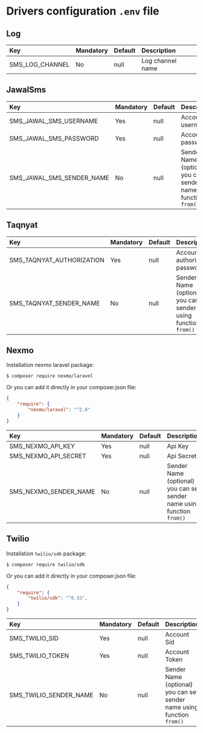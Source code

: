 # Drivers configuration ```.env``` file

## Log
|Key|Mandatory|Default|Description
|:------------------ | :---------- |  :------ | :------------- |
|SMS_LOG_CHANNEL|No|null| Log channel name

## JawalSms
|Key|Mandatory|Default|Description
|:------------------ | :---------- |  :------ | :------------- |
|SMS_JAWAL_SMS_USERNAME|Yes|null| Account username
|SMS_JAWAL_SMS_PASSWORD|Yes|null| Account password
|SMS_JAWAL_SMS_SENDER_NAME|No|null| Sender Name (optional) you can set sender name using function ```from()```


## Taqnyat
|Key|Mandatory|Default|Description
|:------------------ | :---------- |  :------ | :------------- |
|SMS_TAQNYAT_AUTHORIZATION|Yes|null| Account authorization password
|SMS_TAQNYAT_SENDER_NAME|No|null| Sender Name (optional) you can set sender name using function ```from()```

## Nexmo

Installation nexmo laravel package:

    $ composer require nexmo/laravel

Or you can add it directly in your composer.json file:
```json
{
    "require": {
        "nexmo/laravel": "^2.0"
    }
}
```

|Key|Mandatory|Default|Description
|:------------------ | :---------- |  :------ | :------------- |
|SMS_NEXMO_API_KEY|Yes|null| Api Key
|SMS_NEXMO_API_SECRET|Yes|null| Api Secret
|SMS_NEXMO_SENDER_NAME|No|null| Sender Name (optional) you can set sender name using function ```from()```

## Twilio

Installation ```twilio/sdk``` package:

    $ composer require twilio/sdk

Or you can add it directly in your composer.json file:
```json
{
    "require": {
        "twilio/sdk": "^6.33",
    }
}
```

|Key|Mandatory|Default|Description
|:------------------ | :---------- |  :------ | :------------- |
|SMS_TWILIO_SID|Yes|null| Account Sid
|SMS_TWILIO_TOKEN|Yes|null| Account Token
|SMS_TWILIO_SENDER_NAME|No|null| Sender Name (optional) you can set sender name using function ```from()```


